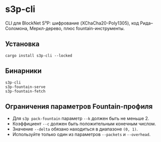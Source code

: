 ﻿# s3p-cli

CLI для BlockNet S³P: шифрование (XChaCha20-Poly1305), код Рида–Соломона, Меркл-дерево, плюс fountain-инструменты.

## Установка

    cargo install s3p-cli --locked

## Бинарники

    s3p-cli
    s3p-fountain-serve
    s3p-fountain-fetch

## Ограничения параметров Fountain-профиля

- Для `s3p pack-fountain` параметр `--k` должен быть не меньше 2.
- Коэффициент `--c` должен быть положительным конечным числом.
- Значение `--delta` обязано находиться в диапазоне `(0, 1)`.
- Используйте только один из параметров `--packets` и `--overhead`.
